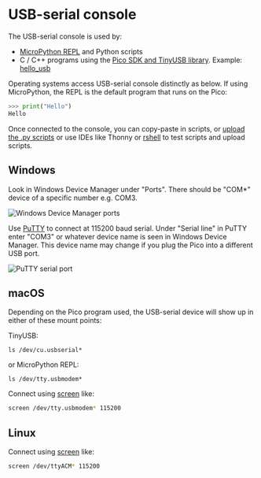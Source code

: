 # USB-serial console

The USB-serial console is used by:

* [MicroPython REPL](./micropython.md) and Python scripts
* C / C++ programs using the [Pico SDK and TinyUSB library](./pico-sdk.md). Example:  [hello_usb](./src/hello_usb/CMakeLists.txt)

Operating systems access USB-serial console distinctly as below.
If using MicroPython, the REPL is the default program that runs on the Pico:

```python
>>> print("Hello")
Hello
```

Once connected to the console, you can copy-paste in scripts, or
[upload the .py scripts](./upload.md)
or use IDEs like Thonny or
[rshell](https://github.com/dhylands/rshell/)
to test scripts and upload scripts.

## Windows

Look in Windows Device Manager under "Ports".
There should be "COM*" device of a specific number e.g. COM3.

![Windows Device Manager ports](https://cdn.sparkfun.com/assets/3/9/f/5/8/521541a3757b7f92498b456a.jpg)

Use
[PuTTY](https://www.chiark.greenend.org.uk/~sgtatham/putty/latest.html)
to connect at 115200 baud serial.
Under "Serial line" in PuTTY enter "COM3" or whatever device name is seen in Windows Device Manager.
This device name may change if you plug the Pico into a different USB port.

![PuTTY serial port](https://www.scivision.dev/images/2016/putty-serial-main.png)

## macOS

Depending on the Pico program used, the USB-serial device will show up in either of these mount points:

TinyUSB:

```
ls /dev/cu.usbserial*
```

or MicroPython REPL:

```
ls /dev/tty.usbmodem*
```

Connect using
[screen](https://linux.die.net/man/1/screen)
like:

```sh
screen /dev/tty.usbmodem* 115200
```

## Linux

Connect using
[screen](https://linux.die.net/man/1/screen)
like:

```sh
screen /dev/ttyACM* 115200
```
